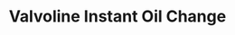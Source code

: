 ---
title: "Valvoline Instant Oil Change"
url: /albany/valvoline-instant-oil-change/
shop: car repair
---